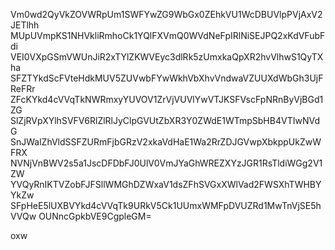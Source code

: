 Vm0wd2QyVkZOVWRpUm1SWFYwZG9WbGx0ZEhkVU1WcDBUVlpPVjAxV2JETlhh
MUpUVmpKS1NHVkliRmhoCk1YQlFXVmQ0WVdNeFpIRlNiSEJPQ2xKdVFubFdi
VEI0VXpGSmVWUnJiR2xTYlZKWVEyc3dlRk5zUmxkaQpXR2hvVlhwS1QyTXha
SFZTYkdScFVteHdkMUV5ZUVwbFYwWkhVbXhvVndwaVZUUXdWbGh3UjFReFRr
ZFcKYkd4cVVqTkNWRmxyYUVOV1ZrVjVUVlYwVTJKSFVscFpNRnByVjBGd1ZG
SlZjRVpXYlhSVFV6RlZlRlJyClpGVUtZbXR3Y0ZWdE1WTmpSbHB4VTIwNVdG
SnJWalZhVldSSFZURmFjbGRzV2xkaVdHaE1Wa2RrZDJGVwpXbkppUkZwWFRX
NVNjVnBWV2s5a1JscDFDbFJ0UlV0VmJYaGhWREZXYzJGR1RsTldiWGg2V1ZW
YVQyRnIKTVZobFJFSllWMGhDZWxaV1dsZFhSVGxXWlVad2FWSXhTWHBYYkZw
SFpHeE5lUXBVYkd4cVVqTk9URkV5Ck1UUmxWMFpDVUZRd1MwTnVjSE5hVVQw
OUNncGpkbVE9CgpleGM=

oxw